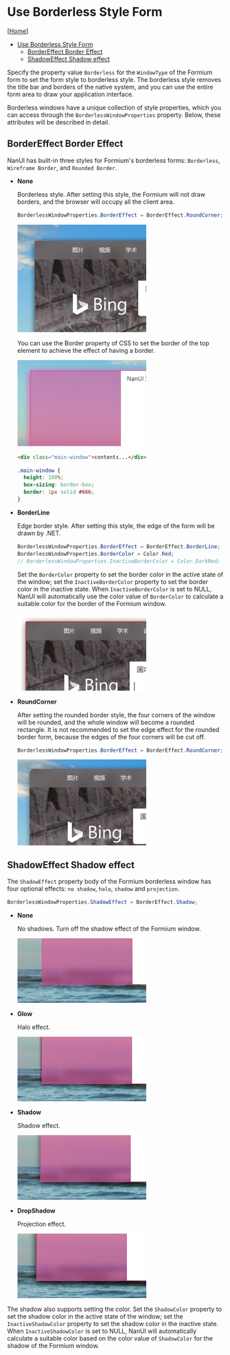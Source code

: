 # Use Borderless Style Form

[[Home](README.md)]

- [Use Borderless Style Form](#use-borderless-style-form)
  - [BorderEffect Border Effect](#bordereffect-border-effect)
  - [ShadowEffect Shadow effect](#shadoweffect-shadow-effect)

Specify the property value `Borderless` for the `WindowType` of the Formium form to set the form style to borderless style. The borderless style removes the title bar and borders of the native system, and you can use the entire form area to draw your application interface.

Borderless windows have a unique collection of style properties, which you can access through the `BorderlessWindowProperties` property. Below, these attributes will be described in detail.

## BorderEffect Border Effect

NanUI has built-in three styles for Formium's borderless forms: `Borderless`, `Wireframe Border`, and `Rounded Border`.

- **None**

  Borderless style. After setting this style, the Formium will not draw borders, and the browser will occupy all the client area.

  ```csharp
  BorderlessWindowProperties.BorderEffect = BorderEffect.RoundCorner;
  ```

  ![None](../images/bordereffect-none.png)

  You can use the Border property of CSS to set the border of the top element to achieve the effect of having a border.

  ![None](../images/bordereffect-none-css-border.png)

  ```html
  <div class="main-window">contents...</div>
  ```

  ```css
  .main-window {
    height: 100%;
    box-sizing: border-box;
    border: 1px solid #666;
  }
  ```

- **BorderLine**

  Edge border style. After setting this style, the edge of the form will be drawn by .NET.

  ```csharp
  BorderlessWindowProperties.BorderEffect = BorderEffect.BorderLine;
  BorderlessWindowProperties.BorderColor = Color.Red;
  // BorderlessWindowProperties.InactiveBorderColor = Color.DarkRed;
  ```

  Set the `BorderColor` property to set the border color in the active state of the window; set the `InactiveBorderColor` property to set the border color in the inactive state. When `InactiveBorderColor` is set to NULL, NanUI will automatically use the color value of `BorderColor` to calculate a suitable color for the border of the Formium window.

  ![None](../images/bordereffect-borderline.png)

- **RoundCorner**

  After setting the rounded border style, the four corners of the window will be rounded, and the whole window will become a rounded rectangle. It is not recommended to set the edge effect for the rounded border form, because the edges of the four corners will be cut off.

  ```csharp
  BorderlessWindowProperties.BorderEffect = BorderEffect.RoundCorner;
  ```

  ![None](../images/bordereffect-round-corner.png)

## ShadowEffect Shadow effect

The `ShadowEffect` property body of the Formium borderless window has four optional effects: `no shadow`, `halo`, `shadow` and `projection`.

```csharp
BorderlessWindowProperties.ShadowEffect = BorderEffect.Shadow;
```

- **None**

  No shadows. Turn off the shadow effect of the Formium window.

  ![None](../images/shadoweffect-none.png)

- **Glow**

  Halo effect.

  ![None](../images/shadoweffect-glow.png)

- **Shadow**

  Shadow effect.

  ![None](../images/shadoweffect-shadow.png)

- **DropShadow**

  Projection effect.

  ![None](../images/shadoweffect-dropshadow.png)

The shadow also supports setting the color. Set the `ShadowColor` property to set the shadow color in the active state of the window; set the `InactiveShadowColor` property to set the shadow color in the inactive state. When `InactiveShadowColor` is set to NULL, NanUI will automatically calculate a suitable color based on the color value of `ShadowColor` for the shadow of the Formium window.
